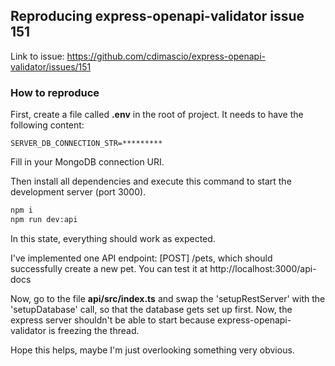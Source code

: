 ## Reproducing express-openapi-validator issue 151

Link to issue: https://github.com/cdimascio/express-openapi-validator/issues/151

### How to reproduce

First, create a file called **.env** in the root of project.
It needs to have the following content:

```
SERVER_DB_CONNECTION_STR=*********
```

Fill in your MongoDB connection URI.

Then install all dependencies and execute this command to start the development server (port 3000).

```bash
npm i
npm run dev:api
```

In this state, everything should work as expected.

I've implemented one API endpoint: [POST] /pets, which should successfully create a new pet. You can test it at http://localhost:3000/api-docs

Now, go to the file **api/src/index.ts** and swap the 'setupRestServer' with the 'setupDatabase' call, so that the database gets set up first. Now, the express server shouldn't be able to start because express-openapi-validator is freezing the thread.

Hope this helps, maybe I'm just overlooking something very obvious.
